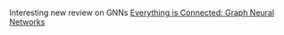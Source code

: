 Interesting new review on GNNs
[Everything is Connected: Graph Neural Networks](https://arxiv.org/abs/2301.08210)